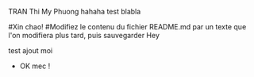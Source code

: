 TRAN Thi My Phuong
hahaha
test blabla


#Xin chao!
#Modifiez le contenu du fichier README.md par un texte que l'on modifiera plus tard, puis sauvegarder
Hey

test ajout moi
- OK mec !

